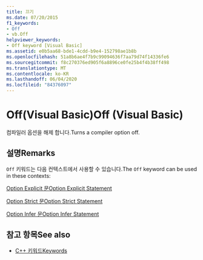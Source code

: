 ```yaml
---
title: 끄기
ms.date: 07/20/2015
f1_keywords:
- Off
- vb.Off
helpviewer_keywords:
- Off keyword [Visual Basic]
ms.assetid: e0b5aa68-bde1-4cdd-b9e4-152798ae1b8b
ms.openlocfilehash: 51a8b6ae4f7b9c99094636f7aa79d74f14336fe6
ms.sourcegitcommit: f8c270376ed905f6a8896ce0fe25b4f4b38ff498
ms.translationtype: MT
ms.contentlocale: ko-KR
ms.lasthandoff: 06/04/2020
ms.locfileid: "84376097"
---
```

# <a name="off-visual-basic"></a><span data-ttu-id="0b35c-102">Off(Visual Basic)</span><span class="sxs-lookup"><span data-stu-id="0b35c-102">Off (Visual Basic)</span></span>
<span data-ttu-id="0b35c-103">컴파일러 옵션을 해제 합니다.</span><span class="sxs-lookup"><span data-stu-id="0b35c-103">Turns a compiler option off.</span></span>  
  
## <a name="remarks"></a><span data-ttu-id="0b35c-104">설명</span><span class="sxs-lookup"><span data-stu-id="0b35c-104">Remarks</span></span>  
 <span data-ttu-id="0b35c-105">`Off` 키워드는 다음 컨텍스트에서 사용할 수 있습니다.</span><span class="sxs-lookup"><span data-stu-id="0b35c-105">The `Off` keyword can be used in these contexts:</span></span>  
  
 [<span data-ttu-id="0b35c-106">Option Explicit 문</span><span class="sxs-lookup"><span data-stu-id="0b35c-106">Option Explicit Statement</span></span>](../language-reference/statements/option-explicit-statement.md)  
  
 [<span data-ttu-id="0b35c-107">Option Strict 문</span><span class="sxs-lookup"><span data-stu-id="0b35c-107">Option Strict Statement</span></span>](../language-reference/statements/option-strict-statement.md)  
  
 [<span data-ttu-id="0b35c-108">Option Infer 문</span><span class="sxs-lookup"><span data-stu-id="0b35c-108">Option Infer Statement</span></span>](../language-reference/statements/option-infer-statement.md)  
  
## <a name="see-also"></a><span data-ttu-id="0b35c-109">참고 항목</span><span class="sxs-lookup"><span data-stu-id="0b35c-109">See also</span></span>

- [<span data-ttu-id="0b35c-110">C++ 키워드</span><span class="sxs-lookup"><span data-stu-id="0b35c-110">Keywords</span></span>](../language-reference/keywords/index.md)
